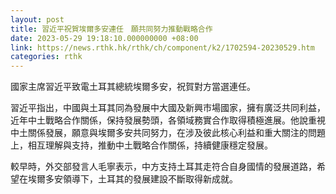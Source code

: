 ```yaml
---
layout: post
title: 習近平祝賀埃爾多安連任　願共同努力推動戰略合作
date: 2023-05-29 19:18:10.000000000 +08:00
link: https://news.rthk.hk/rthk/ch/component/k2/1702594-20230529.htm
categories: rthk
---
```


國家主席習近平致電土耳其總統埃爾多安，祝賀對方當選連任。

習近平指出，中國與土耳其同為發展中大國及新興市場國家，擁有廣泛共同利益，近年中土戰略合作關係，保持發展勢頭，各領域務實合作取得積極進展。他說重視中土關係發展，願意與埃爾多安共同努力，在涉及彼此核心利益和重大關注的問題上，相互理解與支持，推動中土戰略合作關係，持續健康穩定發展。

較早時，外交部發言人毛寧表示，中方支持土耳其走符合自身國情的發展道路，希望在埃爾多安領導下，土耳其的發展建設不斷取得新成就。
